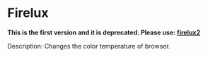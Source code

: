 # Firelux

**This is the first version and it is deprecated. Please use: [firelux2](https://github.com/ValentinG0/firelux2)**

Description: Changes the color temperature of browser.
